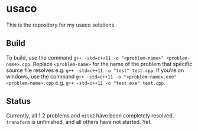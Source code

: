 # usaco

This is the repository for my usaco solutions.

## Build

To build, use the command `g++ -std=c++11 -o "<problem-name>" <problem-name>.cpp`. Replace `<problem-name>` for the name of the problem that specific source file resolves e.g. `g++ -std=c++11 -o "test" test.cpp`. If you're on windows, use the command `g++ -std=c++11 -o "<problem-name>.exe" <problem-name>.cpp` e.g. `g++ -std=c++11 -o "test.exe" test.cpp`.

## Status

Currently, all 1.2 problems and `milk2` have been completely resolved. `transform` is unfinished, and all others have not started. Yet.

